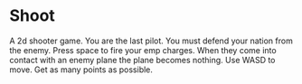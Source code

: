 # Shoot
A 2d shooter game.
You are the last pilot. 
You must defend your nation from the enemy.
Press space to fire your emp charges.
When they come into contact with an enemy plane the plane becomes nothing.
Use WASD to move.
Get as many points as possible.
